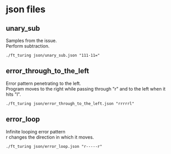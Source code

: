 # json files

## unary_sub

Samples from the issue.  
Perform subtraction.

```
./ft_turing json/unary_sub.json "111-11="
```

## error_through_to_the_left

Error pattern penetrating to the left.  
Program moves to the right while passing through "r" and to the left when it hits "l".

```
./ft_turing json/error_through_to_the_left.json "rrrrrl"
```

## error_loop

Infinite looping error pattern  
r changes the direction in which it moves.

```
./ft_turing json/error_loop.json "r-----r"
```
